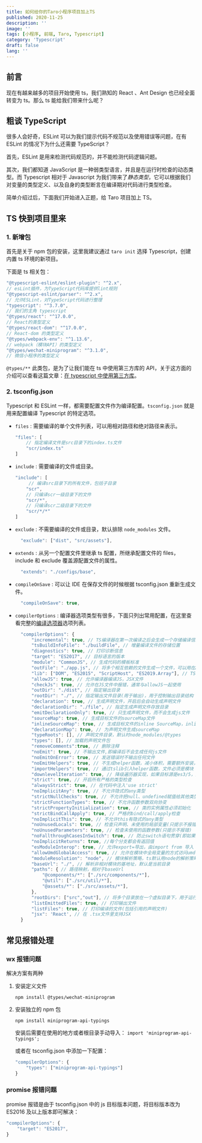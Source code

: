 ```yaml
---
title: 如何给你的Taro小程序项目加上TS
published: 2020-11-25
description: ''
image: ''
tags: [小程序, 前端, Taro, Typescript]
category: 'Typescript'
draft: false 
lang: ''
---
```


## 前言

现在有越来越多的项目开始使用 ts，我们熟知的 React 、Ant Design 也已经全面转变为 ts。那么 ts 能给我们带来什么呢？

## 粗谈 TypeScript

很多人会好奇，ESLint 可以为我们提示代码不规范以及使用错误等问题，在有 ESLint 的情况下为什么还需要 TypeScript？

首先，ESLint 是用来检测代码规范的，并不能检测代码逻辑问题。

其次，我们都知道 JavaScript 是一种弱类型语言，并且是在运行时检查的动态类型。而 Typescript 相对于 Javascript 为我们带来了*静态类型*，它可以根据我们对变量的类型定义、以及自身的类型断言在编译期对代码进行类型检查。

简单介绍过后，下面我们开始进入正题，给 Taro 项目加上 TS。

## TS 快到项目里来

### 1. 新增包

首先是关于 npm 包的安装，这里我建议通过 `taro init` 选择 Typescript，创建内置 ts 环境的新项目。

下面是 ts 相关包：

```js
"@typescript-eslint/eslint-plugin": "^2.x",
// esLint插件，为TypeScript代码库提供lint规则
"@typescript-eslint/parser": "^2.x",
// 允许ESLint，对TypeScript代码进行整理
"typescript": "^3.7.0",
// 我们的主角 typescript
"@types/react": "^17.0.0",
// React的类型定义
"@types/react-dom": "^17.0.0",
// React-dom 的类型定义
"@types/webpack-env": "^1.13.6",
// webpack（模块API）的类型定义
"@types/wechat-miniprogram": "^3.1.0",
// 微信小程序的类型定义
```

`@types/**` 此类包，是为了让我们能在 ts 中使用第三方库的 API，关于这方面的介绍可以查看这篇文章：[在 typescript 中使用第三方库](https://mogiihu.github.io/posts/%E5%9C%A8Typescript%E4%B8%AD%E4%BD%BF%E7%94%A8%E7%AC%AC%E4%B8%89%E6%96%B9%E5%BA%93/)。

### 2. tsconfig.json

Typescript 和 ESLint 一样，都需要配置文件作为编译配置。`tsconfig.json` 就是用来配置编译 Typescript 的特定选项。

- `files` : 需要编译的单个文件列表，可以用相对路径和绝对路径来表示。
  ```js
  "files": [
      // 指定编译文件是src目录下的index.ts文件
      "scr/index.ts"
  ]
  ```
- `include` : 需要编译的文件或目录。
  ```js
  "include": [
       // 编译src目录下的所有文件，包括子目录
      "scr",
      // 只编译scr一级目录下的文件
      "scr/*",
      // 只编译scr二级目录下的文件
      "scr/*/*"
  ]
  ```
- `exclude` : 不需要编译的文件或目录，默认排除 `node_modules` 文件。

  ```js
    "exclude": ["dist", "src/assets"],
  ```

- `extends` : 从另一个配置文件里继承 ts 配置，所继承配置文件的 files，include 和 exclude 覆盖源配置文件的属性。

  ```js
    "extends": "./configs/base",
  ```

- `compileOnSave` : 可以让 IDE 在保存文件的时候根据 tsconfig.json 重新生成文件。

  ```js
    "compileOnSave": true,
  ```

- `compilerOptions` : 编译器选项类型有很多，下面只列出常用配置，在这里查看完整的[编译选项器](https://www.tslang.cn/docs/handbook/compiler-options.html)选项列表。

  ```js
    "compilerOptions": {
        "incremental": true, // TS编译器在第一次编译之后会生成一个存储编译信息的文件，第二次编译会在第一次的基础上进行增量编译，可以提高编译的速度
        "tsBuildInfoFile": "./buildFile", // 增量编译文件的存储位置
        "diagnostics": true, // 打印诊断信息
        "target": "ES2017", // 目标语言的版本
        "module": "CommonJS", // 生成代码的模板标准
        "outFile": "./app.js", // 将多个相互依赖的文件生成一个文件，可以用在AMD模块中，即开启时应设置"module": "AMD",
        "lib": ["DOM", "ES2015", "ScriptHost", "ES2019.Array"], // TS需要引用的库，即声明文件，es5 默认引用dom、es5、scripthost,如需要使用es的高级版本特性，通常都需要配置，如es8的数组新特性需要引入"ES2019.Array",
        "allowJS": true, // 允许编译器编译JS，JSX文件
        "checkJs": true, // 允许在JS文件中报错，通常与allowJS一起使用
        "outDir": "./dist", // 指定输出目录
        "rootDir": "./", // 指定输出文件目录(用于输出)，用于控制输出目录结构
        "declaration": true, // 生成声明文件，开启后会自动生成声明文件
        "declarationDir": "./file", // 指定生成声明文件存放目录
        "emitDeclarationOnly": true, // 只生成声明文件，而不会生成js文件
        "sourceMap": true, // 生成目标文件的sourceMap文件
        "inlineSourceMap": true, // 生成目标文件的inline SourceMap，inline SourceMap会包含在生成的js文件中
        "declarationMap": true, // 为声明文件生成sourceMap
        "typeRoots": [], // 声明文件目录，默认时node_modules/@types
        "types": [], // 加载的声明文件包
        "removeComments":true, // 删除注释
        "noEmit": true, // 不输出文件,即编译后不会生成任何js文件
        "noEmitOnError": true, // 发送错误时不输出任何文件
        "noEmitHelpers": true, // 不生成helper函数，减小体积，需要额外安装，常配合importHelpers一起使用
        "importHelpers": true, // 通过tslib引入helper函数，文件必须是模块
        "downlevelIteration": true, // 降级遍历器实现，如果目标源是es3/5，那么遍历器会有降级的实现
        "strict": true, // 开启所有严格的类型检查
        "alwaysStrict": true, // 在代码中注入'use strict'
        "noImplicitAny": true, // 不允许隐式的any类型
        "strictNullChecks": true, // 不允许把null、undefined赋值给其他类型的变量
        "strictFunctionTypes": true, // 不允许函数参数双向协变
        "strictPropertyInitialization": true, // 类的实例属性必须初始化
        "strictBindCallApply": true, // 严格的bind/call/apply检查
        "noImplicitThis": true, // 不允许this有隐式的any类型
        "noUnusedLocals": true, // 检查只声明、未使用的局部变量(只提示不报错)
        "noUnusedParameters": true, // 检查未使用的函数参数(只提示不报错)
        "noFallthroughCasesInSwitch": true, // 防止switch语句贯穿(即如果没有break语句后面不会执行)
        "noImplicitReturns": true, //每个分支都会有返回值
        "esModuleInterop": true, // 允许export=导出，由import from 导入
        "allowUmdGlobalAccess": true, // 允许在模块中全局变量的方式访问umd模块
        "moduleResolution": "node", // 模块解析策略，ts默认用node的解析策略，即相对的方式导入
        "baseUrl": "./", // 解析非相对模块的基地址，默认是当前目录
        "paths": { // 路径映射，相对于baseUrl
            "@components/*": ["./src/components/*"],
            "@util": ["./src/util/*"],
            "@assets/*": ["./src/assets/*"],
        },
        "rootDirs": ["src","out"], // 将多个目录放在一个虚拟目录下，用于运行时，即编译后引入文件的位置可能发生变化，这也设置可以虚拟src和out在同一个目录下，不用再去改变路径也不会报错
        "listEmittedFiles": true, // 打印输出文件
        "listFiles": true, // 打印编译的文件(包括引用的声明文件)
        "jsx": 'React', // 在 .tsx文件里支持JSX
    }
  ```

## 常见报错处理

### wx 报错问题

解决方案有两种

1. 安装定义文件
   ```
   npm install @types/wechat-miniprogram
   ```
2. 安装独立的 npm 包

   ```
   npm install miniprogram-api-typings
   ```

   安装后需要在使用的地方或者根目录手动导入：
   `import 'miniprogram-api-typings';`

   或者在 tsconfig.json 中添加一下配置：

   ```ts
   "compilerOptions": {
       "types": ["miniprogram-api-typings"]
   }
   ```

### promise 报错问题

promise 报错是由于 tsconfig.json 中的 js 目标版本问题，将目标版本改为 ES2016 及以上版本即可解决：

```js
"compilerOptions": {
    "target": "ES2017",
}
```
